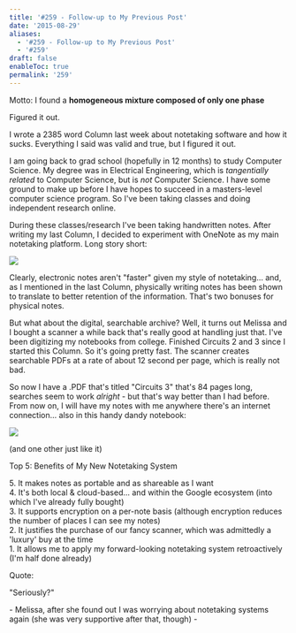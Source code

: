 ```yaml
---
title: '#259 - Follow-up to My Previous Post'
date: '2015-08-29'
aliases:
  - '#259 - Follow-up to My Previous Post'
  - '#259'
draft: false
enableToc: true
permalink: '259'
---
```

Motto: I found a **homogeneous mixture composed of only one phase**  

  
Figured it out.

  
I wrote a 2385 word Column last week about notetaking software and how it sucks. Everything I said was valid and true, but I figured it out.

  
I am going back to grad school (hopefully in 12 months) to study Computer Science. My degree was in Electrical Engineering, which is _tangentially related_ to Computer Science, but is _not_ Computer Science. I have some ground to make up before I have hopes to succeed in a masters-level computer science program. So I've been taking classes and doing independent research online. 

  
During these classes/research I've been taking handwritten notes. After writing my last Column, I decided to experiment with OneNote as my main notetaking platform. Long story short:

  
[![](assets/259-1.png)](http://4.bp.blogspot.com/-mNkyrxjRM-E/VeJg7wsmAlI/AAAAAAAB7vA/1vjbw5gZL2k/s1600/%2523259%2B-%2BNotes.png)

  
Clearly, electronic notes aren't "faster" given my style of notetaking... and, as I mentioned in the last Column, physically writing notes has been shown to translate to better retention of the information. That's two bonuses for physical notes.

  
But what about the digital, searchable archive? Well, it turns out Melissa and I bought a scanner a while back that's really good at handling just that. I've been digitizing my notebooks from college. Finished Circuits 2 and 3 since I started this Column. So it's going pretty fast. The scanner creates searchable PDFs at a rate of about 12 second per page, which is really not bad. 

  
So now I have a .PDF that's titled "Circuits 3" that's 84 pages long, searches seem to work _alright_ \- but that's way better than I had before. From now on, I will have my notes with me anywhere there's an internet connection... also in this handy dandy notebook:

  
[![](assets/259-2.jpg)](http://1.bp.blogspot.com/-Lssi5yuP7QI/VeJhv7IxiiI/AAAAAAAB7vQ/nCz3TDQxOzo/s1600/IMG%5F20150829%5F205046.jpg)

  
 (and one other just like it)

  
Top 5: Benefits of My New Notetaking System

5\. It makes notes as portable and as shareable as I want  
4\. It's both local & cloud-based... and within the Google ecosystem (into which I've already fully bought)  
3\. It supports encryption on a per-note basis (although encryption reduces the number of places I can see my notes)  
2\. It justifies the purchase of our fancy scanner, which was admittedly a 'luxury' buy at the time  
1\. It allows me to apply my forward-looking notetaking system retroactively (I'm half done already)  

  
Quote:

"Seriously?"

\- Melissa, after she found out I was worrying about notetaking systems again (she was very supportive after that, though) -
